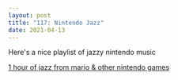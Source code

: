 ```yaml
---
layout: post
title: "117: Nintendo Jazz"
date: 2021-04-13
---
```


Here's a nice playlist of jazzy nintendo music

[1 hour of jazz from mario & other nintendo games](https://youtu.be/nXQi5Hy2bhk)
